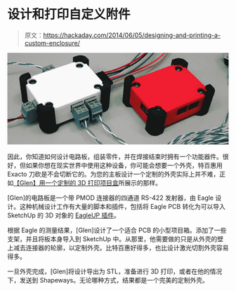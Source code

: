 # 设计和打印自定义附件

> 原文：<https://hackaday.com/2014/06/05/designing-and-printing-a-custom-enclosure/>

![enclosure](img/41d0fa4141d02fcb1372fd89f60503a4.png)

因此，你知道如何设计电路板，组装零件，并在焊接结束时拥有一个功能器件。很好，但如果你想在现实世界中使用这种设备，你可能会想要一个外壳，特百惠用 Exacto 刀砍是不会切断它的。为您的主板设计一个定制的外壳实际上并不难，正如[【Glen】用一个定制的 3D 打印项目盒](http://bikerglen.com/blog/building-an-enclosure-using-sketchup-and-3d-printing/)所展示的那样。

[Glen]的电路板是一个带 PMOD 连接器的四通道 RS-422 发射器，由 Eagle 设计。这种机械设计工作有大量的脚本和插件，包括将 Eagle PCB 转化为可以导入 SketchUp 的 3D 对象的 [EagleUP 插件](http://eagleup.wordpress.com/)。

根据 Eagle 的测量结果，[Glen]设计了一个适合 PCB 的小型项目箱。添加了一些支架，并且将板本身导入到 SketchUp 中。从那里，他需要做的只是从外壳的壁上减去连接器的轮廓，以定制外壳。比特百惠好得多，也比设计激光切割外壳容易得多。

一旦外壳完成，[Glen]将设计导出为 STL，准备进行 3D 打印，或者在他的情况下，发送到 Shapeways。无论哪种方式，结果都是一个完美的定制外壳。